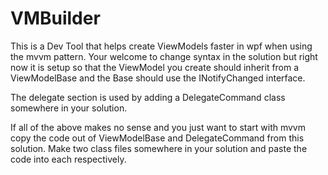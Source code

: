 # VMBuilder

This is a Dev Tool that helps create ViewModels faster in wpf when using the mvvm pattern.
Your welcome to change syntax in the solution but right now it is setup so that the ViewModel
you create should inherit from a ViewModelBase and the Base should use the INotifyChanged interface.

The delegate section is used by adding a DelegateCommand class somewhere in your solution.


If all of the above makes no sense and you just want to start with mvvm copy the code out of ViewModelBase and DelegateCommand from
this solution. Make two class files somewhere in your solution and paste the code into each respectively.

